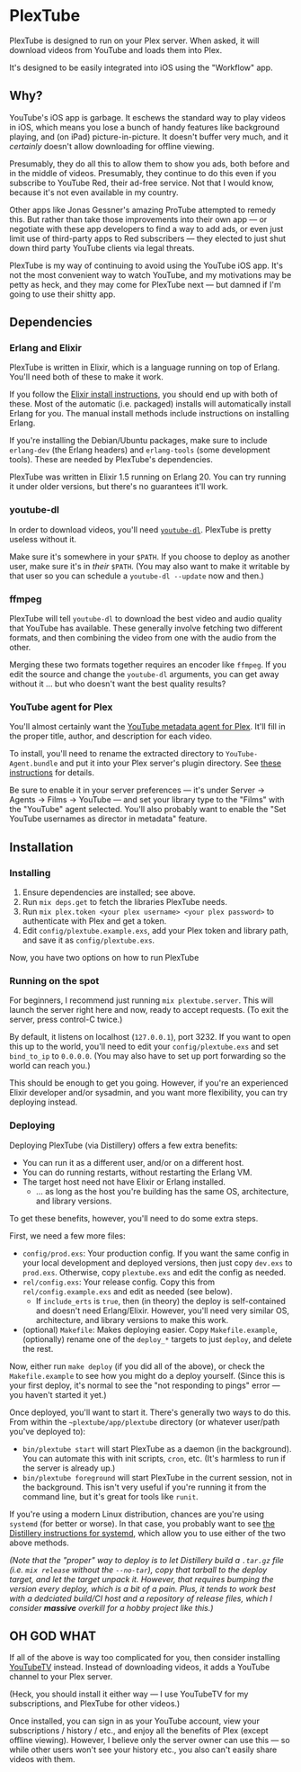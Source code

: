 # PlexTube

PlexTube is designed to run on your Plex server.  When asked, it will download videos from YouTube and loads them into Plex.

It's designed to be easily integrated into iOS using the "Workflow" app.

## Why?

YouTube's iOS app is garbage.  It eschews the standard way to play videos in iOS, which means you lose a bunch of handy features like background playing, and (on iPad) picture-in-picture.  It doesn't buffer very much, and it *certainly* doesn't allow downloading for offline viewing.

Presumably, they do all this to allow them to show you ads, both before and in the middle of videos.  Presumably, they continue to do this even if you subscribe to YouTube Red, their ad-free service.  Not that I would know, because it's not even available in my country.

Other apps like Jonas Gessner's amazing ProTube attempted to remedy this.  But rather than take those improvements into their own app — or negotiate with these app developers to find a way to add ads, or even just limit use of third-party apps to Red subscribers — they elected to just shut down third party YouTube clients via legal threats.

PlexTube is my way of continuing to avoid using the YouTube iOS app.  It's not the most convenient way to watch YouTube, and my motivations may be petty as heck, and they may come for PlexTube next — but damned if I'm going to use their shitty app.

## Dependencies

### Erlang and Elixir

PlexTube is written in Elixir, which is a language running on top of Erlang.  You'll need both of these to make it work.

If you follow the [Elixir install instructions](https://elixir-lang.org/install.html), you should end up with both of these.  Most of the automatic (i.e. packaged) installs will automatically install Erlang for you.  The manual install methods include instructions on installing Erlang.

If you're installing the Debian/Ubuntu packages, make sure to include `erlang-dev` (the Erlang headers) and `erlang-tools` (some development tools).  These are needed by PlexTube's dependencies.

PlexTube was written in Elixir 1.5 running on Erlang 20.  You can try running it under older versions, but there's no guarantees it'll work.

### youtube-dl

In order to download videos, you'll need [`youtube-dl`](https://rg3.github.io/youtube-dl/).  PlexTube is pretty useless without it.

Make sure it's somewhere in your `$PATH`.  If you choose to deploy as another user, make sure it's in *their* `$PATH`.  (You may also want to make it writable by that user so you can schedule a `youtube-dl --update` now and then.)

### ffmpeg

PlexTube will tell `youtube-dl` to download the best video and audio quality that YouTube has available.  These generally involve fetching two different formats, and then combining the video from one with the audio from the other.

Merging these two formats together requires an encoder like `ffmpeg`.  If you edit the source and change the `youtube-dl` arguments, you can get away without it … but who doesn't want the best quality results?

### YouTube agent for Plex

You'll almost certainly want the [YouTube metadata agent for Plex](https://forums.plex.tv/discussion/83106/rel-youtube-metadata-agent).  It'll fill in the proper title, author, and description for each video.

To install, you'll need to rename the extracted directory to `YouTube-Agent.bundle` and put it into your Plex server's plugin directory.  See [these instructions](https://support.plex.tv/hc/en-us/articles/201187656-How-do-I-manually-install-a-channel-) for details.

Be sure to enable it in your server preferences — it's under Server → Agents → Films → YouTube — and set your library type to the "Films" with the "YouTube" agent selected.  You'll also probably want to enable the "Set YouTube usernames as director in metadata" feature.

## Installation

### Installing

1. Ensure dependencies are installed; see above.
2. Run `mix deps.get` to fetch the libraries PlexTube needs.
3. Run `mix plex.token <your plex username> <your plex password>` to authenticate with Plex and get a token.
4. Edit `config/plextube.example.exs`, add your Plex token and library path, and save it as `config/plextube.exs`.

Now, you have two options on how to run PlexTube

### Running on the spot

For beginners, I recommend just running `mix plextube.server`.  This will launch the server right here and now, ready to accept requests.  (To exit the server, press control-C twice.)

By default, it listens on localhost (`127.0.0.1`), port 3232.  If you want to open this up to the world, you'll need to edit your `config/plextube.exs` and set `bind_to_ip` to `0.0.0.0`.  (You may also have to set up port forwarding so the world can reach you.)

This should be enough to get you going.  However, if you're an experienced Elixir developer and/or sysadmin, and you want more flexibility, you can try deploying instead.

### Deploying

Deploying PlexTube (via Distillery) offers a few extra benefits:

* You can run it as a different user, and/or on a different host.
* You can do running restarts, without restarting the Erlang VM.
* The target host need not have Elixir or Erlang installed.
  * … as long as the host you're building has the same OS, architecture, and library versions.

To get these benefits, however, you'll need to do some extra steps.

First, we need a few more files:

* `config/prod.exs`: Your production config.  If you want the same config in your local development and deployed versions, then just copy `dev.exs` to `prod.exs`.  Otherwise, copy `plextube.exs` and edit the config as needed.
* `rel/config.exs`: Your release config.  Copy this from `rel/config.example.exs` and edit as needed (see below).
  * If `include_erts` is `true`, then (in theory) the deploy is self-contained and doesn't need Erlang/Elixir.  However, you'll need very similar OS, architecture, and library versions to make this work.
* (optional) `Makefile`: Makes deploying easier.  Copy `Makefile.example`, (optionally) rename one of the `deploy_*` targets to just `deploy`, and delete the rest.

Now, either run `make deploy` (if you did all of the above), or check the `Makefile.example` to see how you might do a deploy yourself.  (Since this is your first deploy, it's normal to see the "not responding to pings" error — you haven't started it yet.)

Once deployed, you'll want to start it.  There's generally two ways to do this.  From within the `~plextube/app/plextube` directory (or whatever user/path you've deployed to):

* `bin/plextube start` will start PlexTube as a daemon (in the background).  You can automate this with init scripts, `cron`, etc.  (It's harmless to run if the server is already up.)
* `bin/plextube foreground` will start PlexTube in the current session, not in the background.  This isn't very useful if you're running it from the command line, but it's great for tools like `runit`.

If you're using a modern Linux distribution, chances are you're using `systemd` (for better or worse).  In that case, you probably want to see [the Distillery instructions for systemd](https://github.com/bitwalker/distillery/blob/master/docs/Use%20With%20systemd.md), which allow you to use either of the two above methods.

*(Note that the "proper" way to deploy is to let Distillery build a `.tar.gz` file (i.e. `mix release` without the `--no-tar`), copy that tarball to the deploy target, and let the target unpack it.  However, that requires bumping the version every deploy, which is a bit of a pain.  Plus, it tends to work best with a dedciated build/CI host and a repository of release files, which I consider **massive** overkill for a hobby project like this.)*

## OH GOD WHAT

If all of the above is way too complicated for you, then consider installing [YouTubeTV](https://github.com/kolsys/YouTubeTV.bundle) instead.  Instead of downloading videos, it adds a YouTube channel to your Plex server.

(Heck, you should install it either way — I use YouTubeTV for my subscriptions, and PlexTube for other videos.)

Once installed, you can sign in as your YouTube account, view your subscriptions / history / etc., and enjoy all the benefits of Plex (except offline viewing).  However, I believe only the server owner can use this — so while other users won't see your history etc., you also can't easily share videos with them.

